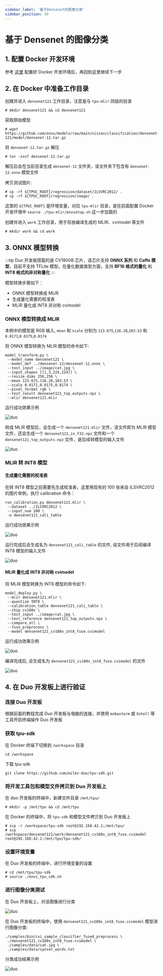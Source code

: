 ```yaml
---
sidebar_label: '基于Densenet的图像分类'
sidebar_position: 39
---
```


# 基于 Densenet 的图像分类

## 1. 配置 Docker 开发环境

参考 [这里](https://milkv.io/zh/docs/duo/application-development/tpu/tpu-docker) 配置好 Docker 开发环境后，再回到这里继续下一步

## 2. 在 Docker 中准备工作目录

创建并进入 `densenet121` 工作目录，注意是与 `tpu-mlir` 同级的目录
```
# mkdir densenet121 && cd densenet121
```

获取原始模型
```
# wget https://github.com/onnx/models/raw/main/vision/classification/densenet-121/model/densenet-12.tar.gz
```
将 `densenet-12.tar.gz` 解压
```
# tar -zxvf densenet-12.tar.gz
```
解压后会在当前目录生成 `densenet-12` 文件夹，该文件夹下包含有 `densenet-12.onnx` 模型文件

拷贝测试图片:
```
# cp -rf ${TPUC_ROOT}/regression/dataset/ILSVRC2012/ .
# cp -rf ${TPUC_ROOT}/regression/image/ .
```
这里的 `${TPUC_ROOT}` 是环境变量，对应 `tpu-mlir` 目录，是在前面配置 Docker 开发环境中 `source ./tpu-mlir/envsetup.sh` 这一步加载的

创建并进入 `work` 工作目录，用于存放编译生成的 MLIR、cvimodel 等文件
```
# mkdir work && cd work
```

## 3. ONNX 模型转换

:::tip
Duo 开发板搭载的是 CV1800B 芯片，该芯片支持 **ONNX 系列** 和 **Caffe 模型**，目前不支持 TFLite 模型。在量化数据类型方面，支持 **BF16 格式的量化** 和 **INT8 格式的非对称量化**
:::

模型转换步骤如下：
- ONNX 模型转换成 MLIR
- 生成量化需要的校准表
- MLIR 量化成 INT8 非对称 cvimodel

### ONNX 模型转换成 MLIR

本例中的模型是 RGB 输入, `mean` 和 `scale` 分别为 `123.675`,`116.28`,`103.53` 和 `0.0171`,`0.0175`,`0.0174`

将 ONNX 模型转换为 MLIR 模型的命令如下:
```
model_transform.py \
 --model_name densenet121 \
 --model_def ../densenet-12/densenet-12.onnx \
 --test_input ../image/cat.jpg \
 --input_shapes [[1,3,224,224]] \
 --resize_dims 256,256 \
 --mean 123.675,116.28,103.53 \
 --scale 0.0171,0.0175,0.0174 \
 --pixel_format rgb \
 --test_result densenet121_top_outputs.npz \
 --mlir densenet121.mlir
```

运行成功效果示例

![duo](/docs/duo/tpu/duo-tpu-densenet_05.png)

转成 MLIR 模型后，会生成一个 `densenet121.mlir` 文件，该文件即为 MLIR 模型文件，还会生成一个 `densenet121_in_f32.npz` 文件和一个 `densenet121_top_outputs.npz` 文件，是后续转模型的输入文件

![duo](/docs/duo/tpu/duo-tpu-densenet_06.png)

### MLIR 转 INT8 模型

#### 生成量化需要的校准表

在转 INT8 模型之前需要先生成校准表，这里用现有的 100 张来自 ILSVRC2012 的图片举例，执行 calibration 命令：
```
run_calibration.py densenet121.mlir \
 --dataset ../ILSVRC2012 \
 --input_num 100 \
 -o densenet121_cali_table
```

运行成功效果示例

![duo](/docs/duo/tpu/duo-tpu-densenet_07.png)

运行完成后会生成名为 `densenet121_cali_table` 的文件, 该文件用于后续编译 INT8 模型的输入文件

![duo](/docs/duo/tpu/duo-tpu-densenet_08.png)

#### MLIR 量化成 INT8 非对称 cvimodel

将 MLIR 模型转换为 INT8 模型的命令如下:
```
model_deploy.py \
 --mlir densenet121.mlir \
 --quantize INT8 \
 --calibration_table densenet121_cali_table \
 --chip cv180x \
 --test_input ../image/cat.jpg \
 --test_reference densenet121_top_outputs.npz \
 --compare_all \
 --fuse_preprocess \
 --model densenet121_cv180x_int8_fuse.cvimodel
```

运行成功效果示例

![duo](/docs/duo/tpu/duo-tpu-densenet_09.png)

编译完成后, 会生成名为 `densenet121_cv180x_int8_fuse.cvimodel` 的文件

![duo](/docs/duo/tpu/duo-tpu-densenet_10.png)

## 4. 在 Duo 开发板上进行验证

### 连接 Duo 开发板

根据前面的教程完成 Duo 开发板与电脑的连接，并使用 `mobaxterm` 或 `Xshell` 等工具开启终端操作 Duo 开发板

### 获取 tpu-sdk

在 Docker 终端下切换到 `/workspace` 目录
```
cd /workspace
```

下载 tpu-sdk
```
git clone https://github.com/milkv-duo/tpu-sdk.git
```

### 将开发工具包和模型文件拷贝到 Duo 开发板上

在 duo 开发板的终端中，新建文件目录 `/mnt/tpu/`
```
# mkdir -p /mnt/tpu && cd /mnt/tpu
```

在 Docker 的终端中，将 `tpu-sdk` 和模型文件拷贝到 Duo 开发板上
```
# scp -r /workspace/tpu-sdk root@192.168.42.1:/mnt/tpu/
# scp /workspace/densenet121/work/densenet121_cv180x_int8_fuse.cvimodel root@192.168.42.1:/mnt/tpu/tpu-sdk/
```

### 设置环境变量

在 Duo 开发板的终端中，进行环境变量的设置
```
# cd /mnt/tpu/tpu-sdk
# source ./envs_tpu_sdk.sh
```

### 进行图像分类测试

在 Duo 开发板上，对该图像进行分类

![duo](/docs/duo/tpu/duo-tpu-cat.jpg)

在 Duo 开发板的终端中，使用 `densenet121_cv180x_int8_fuse.cvimodel` 模型进行图像分类:
```
./samples/bin/cvi_sample_classifier_fused_preprocess \
 ./densenet121_cv180x_int8_fuse.cvimodel \
 ./samples/data/cat.jpg \
 ./samples/data/synset_words.txt
```

分类成功结果示例

![duo](/docs/duo/tpu/duo-tpu-densenet_11.png)
